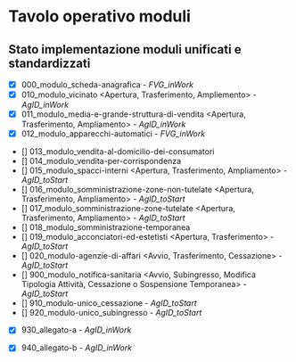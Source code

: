 # Tavolo operativo moduli

## Stato implementazione moduli unificati e standardizzati

- [x]   000_modulo_scheda-anagrafica                                                                                                - *FVG_inWork*
- [x]   010_modulo_vicinato <Apertura, Trasferimento, Ampliemento>                                                                  - *AgID_inWork*
- [x]   011_modulo_media-e-grande-struttura-di-vendita <Apertura, Trasferimento, Ampliamento>                                       - *AgID_inWork*
- [x]   012_modulo_apparecchi-automatici <Avvio>                                                                                    - *FVG_inWork*
- []    013_modulo_vendita-al-domicilio-dei-consumatori <Avvio>                                                                     
- []    014_modulo_vendita-per-corrispondenza <Avvio>
- []    015_modulo_spacci-interni <Apertura, Trasferimento, Ampliamento>                                                            - *AgID_toStart*
- []    016_modulo_somministrazione-zone-non-tutelate <Apertura, Trasferimento, Ampliamento>                                        - *AgID_toStart*
- []    017_modulo_somministrazione-zone-tutelate <Apertura, Trasferimento, Ampliamento>                                            - *AgID_toStart*
- []    018_modulo_somministrazione-temporanea <Avvio>
- []    019_modulo_acconciatori-ed-estetisti <Apertura, Trasferimento>                                                              - *AgID_toStart*
- []    020_modulo-agenzie-di-affari <Avvio, Trasferimento, Cessazione>                                                             - *AgID_toStart*
- []    900_modulo_notifica-sanitaria <Avvio, Subingresso, Modifica Tipologia Attività, Cessazione o Sospensione Temporanea>        - *AgID_toStart*
- []    910_modulo-unico_cessazione <Cessazione o Sospensione Temporanea>                                                           - *AgID_toStart*
- []    920_modulo-unico_subingresso <Subingresso>                                                                                  - *AgID_toStart*
- [x]   930_allegato-a                                                                                                              - *AgID_inWork*
- [x]   940_allegato-b                                                                                                              - *AgID_inWork*

